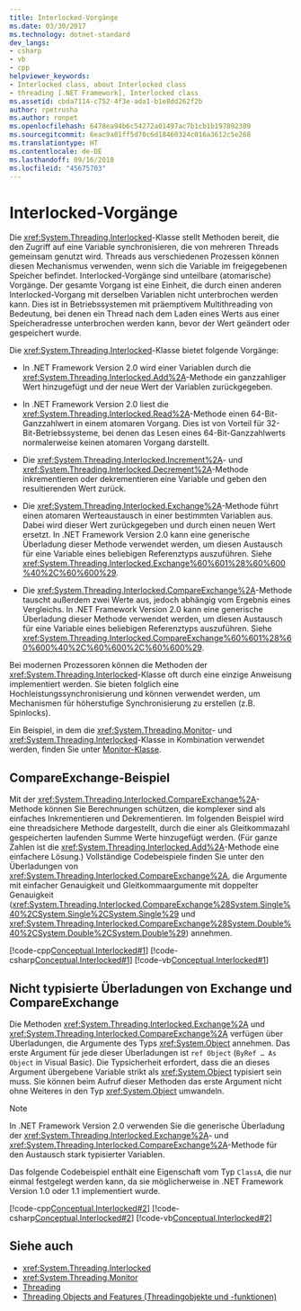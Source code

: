 ```yaml
---
title: Interlocked-Vorgänge
ms.date: 03/30/2017
ms.technology: dotnet-standard
dev_langs:
- csharp
- vb
- cpp
helpviewer_keywords:
- Interlocked class, about Interlocked class
- threading [.NET Framework], Interlocked class
ms.assetid: cbda7114-c752-4f3e-ada1-b1e8dd262f2b
author: rpetrusha
ms.author: ronpet
ms.openlocfilehash: 6478ea94b6c54272a01497ac7b1cb1b197892309
ms.sourcegitcommit: 6eac9a01ff5d70c6d18460324c016a3612c5e268
ms.translationtype: HT
ms.contentlocale: de-DE
ms.lasthandoff: 09/16/2018
ms.locfileid: "45675703"
---
```

# <a name="interlocked-operations"></a>Interlocked-Vorgänge
Die <xref:System.Threading.Interlocked>-Klasse stellt Methoden bereit, die den Zugriff auf eine Variable synchronisieren, die von mehreren Threads gemeinsam genutzt wird. Threads aus verschiedenen Prozessen können diesen Mechanismus verwenden, wenn sich die Variable im freigegebenen Speicher befindet. Interlocked-Vorgänge sind unteilbare (atomarische) Vorgänge. Der gesamte Vorgang ist eine Einheit, die durch einen anderen Interlocked-Vorgang mit derselben Variablen nicht unterbrochen werden kann. Dies ist in Betriebssystemen mit präemptivem Multithreading von Bedeutung, bei denen ein Thread nach dem Laden eines Werts aus einer Speicheradresse unterbrochen werden kann, bevor der Wert geändert oder gespeichert wurde.  
  
 Die <xref:System.Threading.Interlocked>-Klasse bietet folgende Vorgänge:  
  
-   In .NET Framework Version 2.0 wird einer Variablen durch die <xref:System.Threading.Interlocked.Add%2A>-Methode ein ganzzahliger Wert hinzugefügt und der neue Wert der Variablen zurückgegeben.  
  
-   In .NET Framework Version 2.0 liest die <xref:System.Threading.Interlocked.Read%2A>-Methode einen 64-Bit-Ganzzahlwert in einem atomaren Vorgang. Dies ist von Vorteil für 32-Bit-Betriebssysteme, bei denen das Lesen eines 64-Bit-Ganzzahlwerts normalerweise keinen atomaren Vorgang darstellt.  
  
-   Die <xref:System.Threading.Interlocked.Increment%2A>- und <xref:System.Threading.Interlocked.Decrement%2A>-Methode inkrementieren oder dekrementieren eine Variable und geben den resultierenden Wert zurück.  
  
-   Die <xref:System.Threading.Interlocked.Exchange%2A>-Methode führt einen atomaren Werteaustausch in einer bestimmten Variablen aus. Dabei wird dieser Wert zurückgegeben und durch einen neuen Wert ersetzt. In .NET Framework Version 2.0 kann eine generische Überladung dieser Methode verwendet werden, um diesen Austausch für eine Variable eines beliebigen Referenztyps auszuführen. Siehe <xref:System.Threading.Interlocked.Exchange%60%601%28%60%600%40%2C%60%600%29>.  
  
-   Die <xref:System.Threading.Interlocked.CompareExchange%2A>-Methode tauscht außerdem zwei Werte aus, jedoch abhängig vom Ergebnis eines Vergleichs. In .NET Framework Version 2.0 kann eine generische Überladung dieser Methode verwendet werden, um diesen Austausch für eine Variable eines beliebigen Referenztyps auszuführen. Siehe <xref:System.Threading.Interlocked.CompareExchange%60%601%28%60%600%40%2C%60%600%2C%60%600%29>.  
  
 Bei modernen Prozessoren können die Methoden der <xref:System.Threading.Interlocked>-Klasse oft durch eine einzige Anweisung implementiert werden. Sie bieten folglich eine Hochleistungssynchronisierung und können verwendet werden, um Mechanismen für höherstufige Synchronisierung zu erstellen (z.B. Spinlocks).  
  
 Ein Beispiel, in dem die <xref:System.Threading.Monitor>- und <xref:System.Threading.Interlocked>-Klasse in Kombination verwendet werden, finden Sie unter [Monitor-Klasse](https://msdn.microsoft.com/library/33fe4aef-b44b-42fd-9e72-c908e39e75db).  
  
## <a name="compareexchange-example"></a>CompareExchange-Beispiel  
 Mit der <xref:System.Threading.Interlocked.CompareExchange%2A>-Methode können Sie Berechnungen schützen, die komplexer sind als einfaches Inkrementieren und Dekrementieren. Im folgenden Beispiel wird eine threadsichere Methode dargestellt, durch die einer als Gleitkommazahl gespeicherten laufenden Summe Werte hinzugefügt werden. (Für ganze Zahlen ist die <xref:System.Threading.Interlocked.Add%2A>-Methode eine einfachere Lösung.) Vollständige Codebeispiele finden Sie unter den Überladungen von <xref:System.Threading.Interlocked.CompareExchange%2A>, die Argumente mit einfacher Genauigkeit und Gleitkommaargumente mit doppelter Genauigkeit (<xref:System.Threading.Interlocked.CompareExchange%28System.Single%40%2CSystem.Single%2CSystem.Single%29> und <xref:System.Threading.Interlocked.CompareExchange%28System.Double%40%2CSystem.Double%2CSystem.Double%29>) annehmen.  
  
 [!code-cpp[Conceptual.Interlocked#1](../../../samples/snippets/cpp/VS_Snippets_CLR/conceptual.interlocked/cpp/source1.cpp#1)]
 [!code-csharp[Conceptual.Interlocked#1](../../../samples/snippets/csharp/VS_Snippets_CLR/conceptual.interlocked/cs/source1.cs#1)]
 [!code-vb[Conceptual.Interlocked#1](../../../samples/snippets/visualbasic/VS_Snippets_CLR/conceptual.interlocked/vb/source1.vb#1)]  
  
## <a name="untyped-overloads-of-exchange-and-compareexchange"></a>Nicht typisierte Überladungen von Exchange und CompareExchange  
 Die Methoden <xref:System.Threading.Interlocked.Exchange%2A> und <xref:System.Threading.Interlocked.CompareExchange%2A> verfügen über Überladungen, die Argumente des Typs <xref:System.Object> annehmen. Das erste Argument für jede dieser Überladungen ist `ref Object` (`ByRef … As Object` in Visual Basic). Die Typsicherheit erfordert, dass die an dieses Argument übergebene Variable strikt als <xref:System.Object> typisiert sein muss. Sie können beim Aufruf dieser Methoden das erste Argument nicht ohne Weiteres in den Typ <xref:System.Object> umwandeln.  
  
> [!NOTE]
>  In .NET Framework Version 2.0 verwenden Sie die generische Überladung der <xref:System.Threading.Interlocked.Exchange%2A>- und <xref:System.Threading.Interlocked.CompareExchange%2A>-Methode für den Austausch stark typisierter Variablen.  
  
 Das folgende Codebeispiel enthält eine Eigenschaft vom Typ `ClassA`, die nur einmal festgelegt werden kann, da sie möglicherweise in .NET Framework Version 1.0 oder 1.1 implementiert wurde.  
  
 [!code-cpp[Conceptual.Interlocked#2](../../../samples/snippets/cpp/VS_Snippets_CLR/conceptual.interlocked/cpp/source2.cpp#2)]
 [!code-csharp[Conceptual.Interlocked#2](../../../samples/snippets/csharp/VS_Snippets_CLR/conceptual.interlocked/cs/source2.cs#2)]
 [!code-vb[Conceptual.Interlocked#2](../../../samples/snippets/visualbasic/VS_Snippets_CLR/conceptual.interlocked/vb/source2.vb#2)]  
  
## <a name="see-also"></a>Siehe auch

- <xref:System.Threading.Interlocked>  
- <xref:System.Threading.Monitor>  
- [Threading](../../../docs/standard/threading/index.md)  
- [Threading Objects and Features (Threadingobjekte und -funktionen)](../../../docs/standard/threading/threading-objects-and-features.md)
